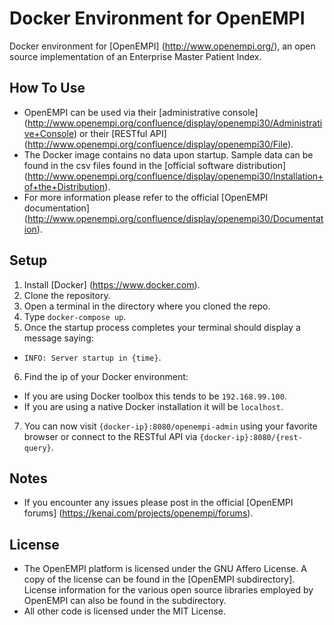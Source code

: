 # Docker Environment for OpenEMPI

Docker environment for [OpenEMPI] (http://www.openempi.org/), an open source implementation of an Enterprise Master Patient Index.

## How To Use

* OpenEMPI can be used via their [administrative console] (http://www.openempi.org/confluence/display/openempi30/Administrative+Console) or their [RESTful API] (http://www.openempi.org/confluence/display/openempi30/File).
* The Docker image contains no data upon startup. Sample data can be found in the csv files found in the [official software distribution] (http://www.openempi.org/confluence/display/openempi30/Installation+of+the+Distribution).
* For more information please refer to the official [OpenEMPI documentation] (http://www.openempi.org/confluence/display/openempi30/Documentation).

## Setup

1. Install [Docker] (https://www.docker.com).
2. Clone the repository.
3. Open a terminal in the directory where you cloned the repo.
4. Type `docker-compose up`.
5. Once the startup process completes your terminal should display a message saying:
  * `INFO: Server startup in {time}`.
6. Find the ip of your Docker environment:
  * If you are using Docker toolbox this tends to be `192.168.99.100`.
  * If you are using a native Docker installation it will be `localhost`.
7. You can now visit `{docker-ip}:8080/openempi-admin` using your favorite browser or connect to the RESTful API via `{docker-ip}:8080/{rest-query}`.

## Notes

* If you encounter any issues please post in the official [OpenEMPI forums] (https://kenai.com/projects/openempi/forums).

## License

* The OpenEMPI platform is licensed under the GNU Affero License. A copy of the license can be found in the [OpenEMPI subdirectory]. License information for the various open source libraries employed by OpenEMPI can also be found in the subdirectory.
* All other code is licensed under the MIT License.
